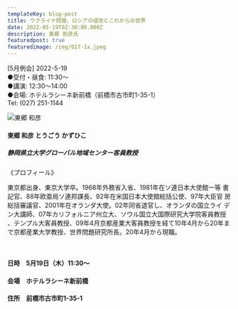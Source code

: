 ```yaml
---
templateKey: blog-post
title: ウクライナ問題、ロシアの侵攻とこれからの世界
date: 2022-05-19T02:30:00.000Z
description: 東郷 和彦氏
featuredpost: true
featuredimage: /img/017-1x.jpeg
---
```

 \[5月例会] 2022-5-19 \
●受付・昼食: 11:30〜\
●講演: 12:30〜14:00 \
●会場: ホテルラシーネ新前橋（前橋市古市町1-35-1）\
Tel: (027) 251-1144

![東郷 和彦](/img/017-1x.jpeg "東郷 和彦 とうごう かずひこ")

#### **東郷 和彦 とうごう かずひこ**

##### 静岡県立大学グローバル地域センター客員教授

《プロフィール》

東京都出身、東京大学卒。1968年外務省入省、1981年在ソ連日本大使館一等 書記官、88年欧亜局ソ連邦課長、92年在米国日本大使館総括公使、97年大臣官 房総括審議官、2001年在オランダ大使。02年同省退官し、オランダの国立ライ デン大講師、07年カリフォルニア州立大、ソウル国立大国際研究大学院客員教授 、テンプル大客員教授、09年4月京都産業大客員教授を経て10年4月から20年ま で京都産業大学教授、世界問題研究所長。20年4月から現職。

<br />

#### 日時　5月19日（木）11:30～

#### 会場　ホテルラシーネ新前橋

#### 住所　前橋市古市町1-35-1